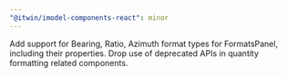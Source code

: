 ```yaml
---
"@itwin/imodel-components-react": minor
---
```


Add support for Bearing, Ratio, Azimuth format types for FormatsPanel, including their properties. Drop use of deprecated APIs in quantity formatting related components.
